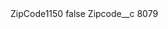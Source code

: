 <?xml version="1.0" encoding="UTF-8"?>
<CustomMetadata xmlns="http://soap.sforce.com/2006/04/metadata" xmlns:xsi="http://www.w3.org/2001/XMLSchema-instance" xmlns:xsd="http://www.w3.org/2001/XMLSchema">
    <label>ZipCode1150</label>
    <protected>false</protected>
    <values>
        <field>Zipcode__c</field>
        <value xsi:type="xsd:string">8079</value>
    </values>
</CustomMetadata>
